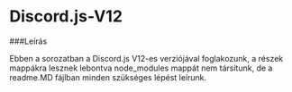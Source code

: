 # Discord.js-V12

###Leírás

Ebben a sorozatban a Discord.js V12-es verziójával foglakozunk, a részek mappákra lesznek lebontva node_modules mappát nem társítunk, de a readme.MD fájlban minden szükséges lépést leírunk.
